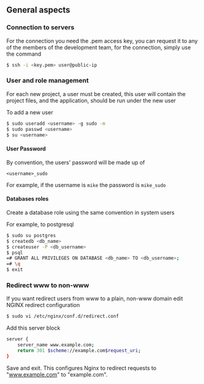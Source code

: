 ## General aspects

### Connection to servers

For the connection you need the .pem access key, you can request it to any of the members of the development team, 
for the connection, simply use the command

```bash
$ ssh -i <key.pem> user@public-ip
```

### User and role management

For each new project, a user must be created, this user will contain the project files, and the application, should be run under the new user

To add a new user

```bash
$ sudo useradd <username> -g sudo -m
$ sudo passwd <username>
$ su <username>
```

#### User Password

By convention, the users' password will be made up of

```
<username>_sudo
```

For example, if the username is  ``` mike ``` the password is ``` mike_sudo ```

#### Databases roles

Create a database role using the same convention in system users

For example, to postgresql

```bash
$ sudo su postgres
$ createdb <db_name>
$ createuser -P <db_username>
$ psql
=# GRANT ALL PRIVILEGES ON DATABASE <db_name> TO <db_username>;
=# \q
$ exit
```

### Redirect www to non-www

If you want redirect users from www to a plain, non-www domain edit NGINX redirect configuration

```bash
$ sudo vi /etc/nginx/conf.d/redirect.conf
```
Add this server block

```bash
server {
    server_name www.example.com;
    return 301 $scheme://example.com$request_uri;
}
```
Save and exit. This configures Nginx to redirect requests to "www.example.com" to "example.com". 
